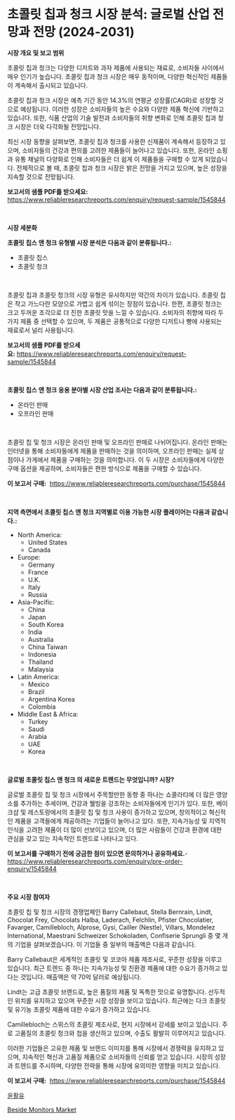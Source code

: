 <p><h1>초콜릿 칩과 청크 시장 분석: 글로벌 산업 전망과 전망 (2024-2031)</h1></p><p><strong>시장 개요 및 보고 범위</strong></p>
<p><p>초콜릿 칩과 청크는 다양한 디저트와 과자 제품에 사용되는 재료로, 소비자들 사이에서 매우 인기가 높습니다. 초콜릿 칩과 청크 시장은 매우 동적이며, 다양한 혁신적인 제품들이 계속해서 출시되고 있습니다. </p><p>초콜릿 칩과 청크 시장은 예측 기간 동안 14.3%의 연평균 성장률(CAGR)로 성장할 것으로 예상됩니다. 이러한 성장은 소비자들의 높은 수요와 다양한 제품 혁신에 기반하고 있습니다. 또한, 식품 산업의 기술 발전과 소비자들의 취향 변화로 인해 초콜릿 칩과 청크 시장은 더욱 다각화될 전망입니다.</p><p>최신 시장 동향을 살펴보면, 초콜릿 칩과 청크를 사용한 신제품이 계속해서 등장하고 있으며, 소비자들의 건강과 편의를 고려한 제품들이 늘어나고 있습니다. 또한, 온라인 쇼핑과 유통 채널의 다양화로 인해 소비자들은 더 쉽게 이 제품들을 구매할 수 있게 되었습니다. 전체적으로 볼 때, 초콜릿 칩과 청크 시장은 밝은 전망을 가지고 있으며, 높은 성장을 지속할 것으로 전망됩니다.</p></p>
<p><strong>보고서의 샘플 PDF를 받으세요:</strong> <a href="https://www.reliableresearchreports.com/enquiry/request-sample/1545844">https://www.reliableresearchreports.com/enquiry/request-sample/1545844</a></p>
<p>&nbsp;</p>
<p><strong>시장 세분화</strong></p>
<p><strong>초콜릿 칩스 앤 청크 유형별 시장 분석은 다음과 같이 분류됩니다.:</strong></p>
<p><ul><li>초콜릿 칩스</li><li>초콜릿 청크</li></ul></p>
<p>&nbsp;</p>
<p><p>초콜릿 칩과 초콜릿 청크의 시장 유형은 유사하지만 약간의 차이가 있습니다. 초콜릿 칩은 작고 가느다란 모양으로 가볍고 쉽게 섞이는 장점이 있습니다. 한편, 초콜릿 청크는 크고 두꺼운 조각으로 더 진한 초콜릿 맛을 느낄 수 있습니다. 소비자의 취향에 따라 두 가지 제품 중 선택할 수 있으며, 두 제품은 공통적으로 다양한 디저트나 빵에 사용되는 재료로서 널리 사용됩니다.</p></p>
<p><strong>보고서의 샘플 PDF를 받으세요:</strong>&nbsp;<a href="https://www.reliableresearchreports.com/enquiry/request-sample/1545844">https://www.reliableresearchreports.com/enquiry/request-sample/1545844</a></p>
<p>&nbsp;</p>
<p><strong> 초콜릿 칩스 앤 청크 응용 분야별 시장 산업 조사는 다음과 같이 분류됩니다.:</strong></p>
<p><ul><li>온라인 판매</li><li>오프라인 판매</li></ul></p>
<p>&nbsp;</p>
<p><p>초콜릿 칩 및 청크 시장은 온라인 판매 및 오프라인 판매로 나뉘어집니다. 온라인 판매는 인터넷을 통해 소비자들에게 제품을 판매하는 것을 의미하며, 오프라인 판매는 실제 상점이나 가게에서 제품을 구매하는 것을 의미합니다. 이 두 시장은 소비자들에게 다양한 구매 옵션을 제공하며, 소비자들은 편한 방식으로 제품을 구매할 수 있습니다.</p></p>
<p><strong>이 보고서 구매:</strong>&nbsp; <a href="https://www.reliableresearchreports.com/purchase/1545844">https://www.reliableresearchreports.com/purchase/1545844</a></p>
<p>&nbsp;</p>
<p><strong>지역 측면에서 초콜릿 칩스 앤 청크 지역별로 이용 가능한 시장 플레이어는 다음과 같습니다.:</strong></p>
<p><ul>
    <li>
        North America:
        <ul>
            <li>United States</li>
            <li>Canada</li>
        </ul>
    </li>
    <li>
        Europe:
        <ul>
            <li>Germany</li>
            <li>France</li>
            <li>U.K.</li>
            <li>Italy</li>
            <li>Russia</li>
        </ul>
    </li>
    <li>
        Asia-Pacific:
        <ul>
            <li>China</li>
            <li>Japan</li>
            <li>South Korea</li>
            <li>India</li>
            <li>Australia</li>
            <li>China Taiwan</li>
            <li>Indonesia</li>
            <li>Thailand</li>
            <li>Malaysia</li>
        </ul>
    </li>
    <li>
        Latin America:
        <ul>
            <li>Mexico</li>
            <li>Brazil</li>
            <li>Argentina Korea</li>
            <li>Colombia</li>
        </ul>
    </li>
    <li>
        Middle East & Africa:
        <ul>
            <li>Turkey</li>
            <li>Saudi</li>
            <li>Arabia</li>
            <li>UAE</li>
            <li>Korea</li>
        </ul>
    </li>
    </ul></p>
<p>&nbsp;</p>
<p><strong>글로벌 초콜릿 칩스 앤 청크 의 새로운 트렌드는 무엇입니까? 시장?</strong></p>
<p><p>글로벌 초콜릿 칩 및 청크 시장에서 주목할만한 동향 중 하나는 쇼콜라티에 더 많은 영양소를 추가하는 추세이며, 건강과 웰빙을 강조하는 소비자들에게 인기가 있다. 또한, 베이크샵 및 레스토랑에서의 초콜릿 칩 및 청크 사용이 증가하고 있으며, 창의적이고 혁신적인 제품을 고객들에게 제공하려는 기업들이 늘어나고 있다. 또한, 지속가능성 및 지역적 인식을 고려한 제품이 더 많이 선보이고 있으며, 더 많은 사람들이 건강과 환경에 대한 관심을 갖고 있는 지속적인 트렌드로 나타나고 있다.</p></p>
<p><strong>이 보고서를 구매하기 전에 궁금한 점이 있으면 문의하거나 공유하세요.</strong>- <a href="https://www.reliableresearchreports.com/enquiry/pre-order-enquiry/1545844">https://www.reliableresearchreports.com/enquiry/pre-order-enquiry/1545844</a></p>
<p>&nbsp;</p>
<p><strong>주요 시장 참여자</strong></p>
<p><p>초콜릿 칩 및 청크 시장의 경쟁업체인 Barry Callebaut, Stella Bernrain, Lindt, Chocolat Frey, Chocolats Halba, Laderach, Felchlin, Pfister Chocolatier, Favarger, Camillebloch, Alprose, Gysi, Cailler (Nestle), Villars, Mondelez International, Maestrani Schweizer Schokoladen, Confiserie Sprungli 중 몇 개의 기업을 살펴보겠습니다. 이 기업들 중 일부의 매출액은 다음과 같습니다.</p><p>Barry Callebaut은 세계적인 초콜릿 및 코코아 제품 제조사로, 꾸준한 성장을 이루고 있습니다. 최근 트렌드 중 하나는 지속가능성 및 친환경 제품에 대한 수요가 증가하고 있다는 것입니다. 매출액은 약 70억 달러로 예상됩니다.</p><p>Lindt는 고급 초콜릿 브랜드로, 높은 품질의 제품 및 독특한 맛으로 유명합니다. 선두적인 위치를 유지하고 있으며 꾸준한 시장 성장을 보이고 있습니다. 최근에는 다크 초콜릿 및 유기농 초콜릿 제품에 대한 수요가 증가하고 있습니다.</p><p>Camillebloch는 스위스의 초콜릿 제조사로, 현지 시장에서 강세를 보이고 있습니다. 주로 고품질의 초콜릿 청크와 첩을 생산하고 있으며, 수출도 활발히 이루어지고 있습니다.</p><p>이러한 기업들은 고유한 제품 및 브랜드 이미지를 통해 시장에서 경쟁력을 유지하고 있으며, 지속적인 혁신과 고품질 제품으로 소비자들의 신뢰를 얻고 있습니다. 시장의 성장과 트렌드를 주시하며, 다양한 전략을 통해 시장에 유의미한 영향을 미치고 있습니다.</p></p>
<p><strong>이 보고서 구매:</strong>&nbsp;&nbsp;<a href="https://www.reliableresearchreports.com/purchase/1545844">https://www.reliableresearchreports.com/purchase/1545844</a></p>
<p><p><a href="https://medium.com/@gummibear5656757/%EC%9C%A4%ED%99%9C%EC%A0%9C-%EC%8B%9C%EC%9E%A5-%EB%8F%99%ED%96%A5%EA%B3%BC-%EC%8B%9C%EC%9E%A5-%EB%B6%84%EC%84%9D%EC%9D%80-2024-2031%EB%85%84%EA%B9%8C%EC%A7%80-%EC%98%88%EC%B8%A1%EB%90%A9%EB%8B%88%EB%8B%A4-94563f8f6ac2">윤활유</a></p><p><a href="https://github.com/WillieWoodard/Market-Research-Report-List-4/blob/main/beside-monitors-market.md">Beside Monitors Market</a></p></p>

